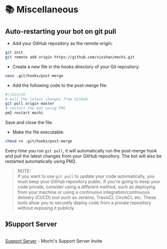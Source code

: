 # 📚 Miscellaneous

## Auto-restarting your bot on git pull

* Add your GitHub repository as the remote origin:

```bash
git init
git remote add origin https://github.com/vixshan/mochi.git
```

* Create a new file in the hooks directory of your Git repository:

```bash
nano .git/hooks/post-merge
```

* Add the following code to the post-merge file:

```bash
#!/bin/sh
# pull the latest changes from GitHub
git pull origin master
# restart the bot using PM2
pm2 restart mochi
```

Save and close the file.

* Make the file executable:

```bash
chmod +x .git/hooks/post-merge
```

Every time you run `git pull`, it will automatically run the post-merge hook and pull the latest changes from your GitHub repository. The bot will also be restarted automatically using PM2.

> NOTE:\
> If you want to use `git pull` to update your code automatically, you must keep your GitHub repository public. If you're going to keep your code private, consider using a different method, such as deploying from your machine or using a continuous integration/continuous delivery (CI/CD) tool such as Jenkins, TravisCI, CircleCI, etc. These tools allow you to securely deploy code from a private repository without exposing it publicly.

## 》Support Server

<figure><img src="https://invidget.switchblade.xyz/uMgS9evnmv" alt=""><figcaption></figcaption></figure>

[Support Server](https://discord.gg/uMgS9evnmv) - Mochi's Support Server Invite
